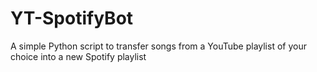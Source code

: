 # YT-SpotifyBot
A simple Python script to transfer songs from a YouTube playlist of your choice into a new Spotify playlist
